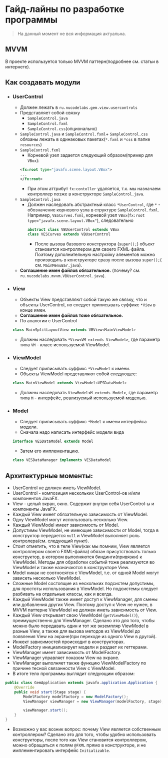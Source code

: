 # Гайд-лайны по разработке программы

> На данный момент не вся информация актуальна.

## MVVM

В проекте используется только MVVM паттерн(подробнее см. статьи в интернете).

## Как создавать модули

- ### UserControl
    - Должен лежать в `ru.nucodelabs.gem.view.usercontrols`
    - Представляет собой связку
        - `SampleControl.java`
        - `SampleControl.fxml`
        - `SampleControl.css`(опционально)
    - `SampleControl.java` и `SampleControl.fxml`+ `SampleControl.css` обязаны лежать в одинаковых пакетах(`*.fxml`
      и `*css` в папке `resources`)
    - `SampleControl.fxml`
        - Корневой узел задается следующий образом(пример для `VBox`):
      ```xml
      <fx:root type="javafx.scene.layout.VBox"> 
      ... 
      </fx:root>
      ```
        - При этом аттрибут `fx:contoller` удаляется, т.к. мы назначаем контроллер позже в
          конструкторе `SampleControl.java`.
    - `SampleControl.java`
        - Должен наследовать абстрактный класс `*UserControl`, где `*` - обозначение корневого узла в
          структуре `SampleControl.fxml`. Например, `VESCurves.fxml`, корневой узел
          `VBox`(`fx:root type="javafx.scene.layout.VBox"`), следовательно
          ```java 
          abstract class VBUserControl extends VBox  
          class VESCurves extends VBUserControl
          ```
            - После вызова базового конструктора (`super();`) объект становится контроллером для своего FXML-файла.
              Поэтому дополнительную настройку элементов можно производить в конструкторе сразу после вызова `super();`(
              см. `MainMenuBar.java`).
    - **Соглашение имен файлов обязательное.** (почему? см. `ru.nucodelabs.mvvm.VBUserControl.java`).
- ### View
    - Объекты View представляют собой такую же связку, что и объекты UserControl, но следует приписывать суффикс `*View`
      в конце имен.
    - **Соглашение имен файлов тоже обязательное.**
    - По аналогии с UserControl
  ```java
  class MainSplitLayoutView extends VBView<MainViewModel>
  ```
    - Должны наследовать `*View<VM extends ViewModel>`, где параметр типа `VM` - класс используемой ViewModel.
- ### ViewModel
    - Следует приписывать суффикс `*ViewModel` к имени.
    - Объекты ViewModel представляют собой следующее:
  ```java
  class MainViewModel extends ViewModel<VESDataModel>
  ```
    - Должны наследовать `ViewModel<M extends Model>`, где параметр типа `M` - интерфейс, реализуемый используемой
      моделью.
- ### Model
    - Следует приписывать суффикс `*Model` к имени интерфейса модели.
    - Сначала надо написать интерфейс модели вида
    ```java
    interface VESDataModel extends Model
    ```
    - Затем его имплементацию.
    ```java
    class VESDataManager implements VESDataModel
    ```

## Архитектурные моменты:

- UserControl не должен иметь ViewModel.
- UserControl - композиция нескольких UserControl-ов и/или компонентов JavaFX.
- View - целый экран, окно. Содержит внутри себя UserControl-ы и компоненты JavaFX.
- Каждый View имеет обязательную зависимость от ViewModel.
- Одну ViewModel могут использовать несколько View.
- Каждый ViewModel имеет зависимость от Model.
- Допустимы ViewModel, не имеющие зависимости от Model, тогда в конструктор передается `null` и ViewModel выполняет роль
  контролера(см. следующий пункт).
- Стоит отметить, что в теле View(как мы помним, View является контроллером своего FXML-файла) обязан присутствовать
  только конструктор, в котором выполняются биндинги(привязки) к ViewModel. Методы для обработки событий тоже
  реализуются во ViewModel и также назначаются в конструкторе View.
- Model никак не соотносятся с ViewModel, т.е. от одной Model могут зависеть несколько ViewModel.
- Сложные Model состоящие из нескольких подсистем допустимы, для простоты использования в ViewModel. Но подсистемы
  следует разбивать на отдельные классы, как и всегда.
- Каждый ViewModel также имеет доступ к ViewManager, для смены или добавления других View. Поэтому доступ к View не
  нужен, в MVVM паттерне ViewModel не должен иметь зависимость от View.
- Каждый View открывает свою ViewModel (`getViewModel()`), преимущественно для ViewManager. Сделано это для того, чтобы
  можно было передавать один и тот же экземпляр ViewModel в разные View, а также для вызова методов из ViewModel до
  появления View на экране(при переходе из одного View в другой).
- Инжект зависимостей происходит в конструкторах.
- ModelFactory инициализирует модели и раздает их геттерами.
- ViewManager имеет зависимость от ModelFactory.
- ViewManager управляет показом View на экране.
- ViewManager выполняет также функцию ViewModelFactory по причине тесной связанности View с ViewModel.
- В итоге тело программы выглядит следующим образом:

```java
public class GemApplication extends javafx.application.Application {
    @Override
    public void start(Stage stage) {
        ModelFactory modelFactory = new ModelFactory();
        ViewManager viewManager = new ViewManager(modelFactory, stage);

        viewManager.start();
    }
}
```

- Возможно у вас возник вопрос: почему View является собственным контроллером? Сделано это для того, чтобы удобно
  использовать конструкторы, после того как View становится контроллером, можно обращаться к полям `@FXML` прямо в
  конструкторе, и не имплементировать интерфейс `Initializable`.
